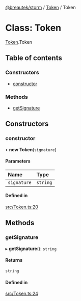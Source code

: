 [@breautek/storm](../README.md) / [Token](../modules/Token.md) / Token

# Class: Token

[Token](../modules/Token.md).Token

## Table of contents

### Constructors

- [constructor](Token.Token-1.md#constructor)

### Methods

- [getSignature](Token.Token-1.md#getsignature)

## Constructors

### constructor

• **new Token**(`signature`)

#### Parameters

| Name | Type |
| :------ | :------ |
| `signature` | `string` |

#### Defined in

[src/Token.ts:20](https://github.com/breautek/storm/blob/6ea3887/src/Token.ts#L20)

## Methods

### getSignature

▸ **getSignature**(): `string`

#### Returns

`string`

#### Defined in

[src/Token.ts:24](https://github.com/breautek/storm/blob/6ea3887/src/Token.ts#L24)

